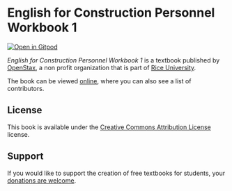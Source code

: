 # English for Construction Personnel Workbook 1

[![Open in Gitpod](https://gitpod.io/button/open-in-gitpod.svg)](https://gitpod.io/from-referrer/)

_English for Construction Personnel Workbook 1_ is a textbook published by [OpenStax](https://openstax.org/), a non profit organization that is part of [Rice University](https://www.rice.edu/).

The book can be viewed [online](https://github.com/cnx-user-books/cnxbook-english-for-construction-personnel-workbook-1/releases/latest), where you can also see a list of contributors.

## License
This book is available under the [Creative Commons Attribution License](./LICENSE) license.

## Support
If you would like to support the creation of free textbooks for students, your [donations are welcome](https://riceconnect.rice.edu/donation/support-openstax-banner).

